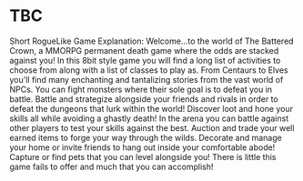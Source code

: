 # TBC
Short RogueLike Game Explanation: Welcome...to the world of The Battered Crown, a MMORPG permanent death game where the odds are stacked against you! In this 8bit style game you will find a long list of activities to choose from along with a list of classes to play as. From Centaurs to Elves you'll find many enchanting and tantalizing stories from the vast world of NPCs. You can fight monsters where their sole goal is to defeat you in battle. Battle and strategize alongside your friends and rivals in order to defeat the dungeons that lurk within the world! Discover loot and hone your skills all while avoiding a ghastly death! In the arena you can battle against other players to test your skills against the best. Auction and trade your well earned items to forge your way through the wilds. Decorate and manage your home or invite friends to hang out inside your comfortable abode! Capture or find pets that you can level alongside you! There is little this game fails to offer and much that you can accomplish!
